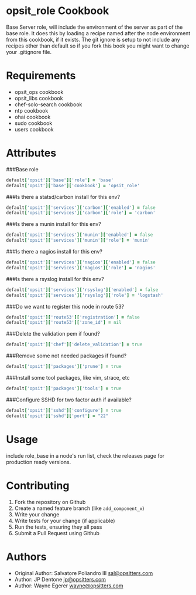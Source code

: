 opsit_role Cookbook
================

Base Server role, will include the environment of the server as part of the base role. It does this by loading a recipe named after the node environment from this cookbook, if it exists. The git ignore is setup to not include any recipes other than default so if you fork this book you might want to change your .gitignore file.


Requirements
============
- opsit_ops cookbook
- opsit_libs cookbook
- chef-solo-search cookbook
- ntp cookbook
- ohai cookbook
- sudo cookbook
- users cookbook


Attributes
==========
###Base role
````ruby
default['opsit']['base']['role'] = 'base'
default['opsit']['base']['cookbook'] = 'opsit_role'
````

###Is there a statsd/carbon install for this env?
````ruby
default['opsit']['services']['carbon']['enabled'] = false
default['opsit']['services']['carbon']['role'] = 'carbon'
````

###Is there a munin install for this env?
```ruby
default['opsit']['services']['munin']['enabled'] = false
default['opsit']['services']['munin']['role'] = 'munin'
```

###Is there a nagios install for this env?
```ruby
default['opsit']['services']['nagios']['enabled'] = false
default['opsit']['services']['nagios']['role'] = 'nagios'
```

###Is there a rsyslog install for this env?
```ruby
default['opsit']['services']['rsyslog']['enabled'] = false
default['opsit']['services']['rsyslog']['role'] = 'logstash'
```

###Do we want to register this node in route 53?
```ruby
default['opsit']['route53']['registration'] = false
default['opsit']['route53']['zone_id'] = nil
```

###Delete the validation pem if found?
```ruby
default['opsit']['chef']['delete_validation'] = true
```

###Remove some not needed packages if found?
```ruby
default['opsit']['packages']['prune'] = true
```

###Install some tool packages, like vim, strace, etc
```ruby
default['opsit']['packages']['tools'] = true
```

###Configure SSHD for two factor auth if available?
```ruby
default['opsit']['sshd']['configure'] = true
default['opsit']['sshd']['port'] = "22"
```

Usage
=====
include role_base in a node's run list, check the releases page for production ready versions.


Contributing
==============
1. Fork the repository on Github
2. Create a named feature branch (like `add_component_x`)
3. Write your change
4. Write tests for your change (if applicable)
5. Run the tests, ensuring they all pass
6. Submit a Pull Request using Github


Authors
=======
- Original Author: Salvatore Poliandro III <sal@opsitters.com>
- Author: JP Dentone <jp@opsitters.com>
- Author: Wayne Egerer <wayne@opsitters.com>
